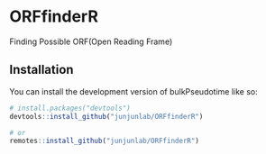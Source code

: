 # ORFfinderR
Finding Possible ORF(Open Reading Frame)

## Installation

You can install the development version of bulkPseudotime like so:

``` r
# install.packages("devtools")
devtools::install_github("junjunlab/ORFfinderR")

# or
remotes::install_github("junjunlab/ORFfinderR")
```
